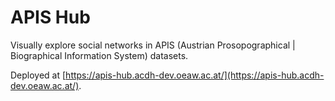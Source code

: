 # APIS Hub

Visually explore social networks in APIS (Austrian Prosopographical | Biographical Information
System) datasets.

Deployed at [https://apis-hub.acdh-dev.oeaw.ac.at/](https://apis-hub.acdh-dev.oeaw.ac.at/).
